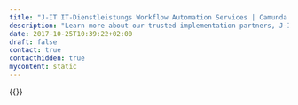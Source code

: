 ```yaml
---
title: "J-IT IT-Dienstleistungs Workflow Automation Services | Camunda BPM"
description: "Learn more about our trusted implementation partners, J-IT IT-Dienstleistungs  GmbH. Camunda is the leader for workflow automation & business process management. Get your 30 day trial today. "
date: 2017-10-25T10:39:22+02:00
draft: false
contact: true
contacthidden: true
mycontent: static
---
```

{{<partner-single
company="J-IT IT-Dienstleistungs GmbH"
type="si"
website="http://www.j-it.at"
countrycode="AT"
city="Wien"
description=""
siregion="dach"
level="certified"
logo="//images.ctfassets.net/vpidbgnakfvf/5YL5Bf6eHeE02i0UQMQyKK/d56efc26275b6aabb7188555a6b8fa2d/J-ITGesmbH.png">}}